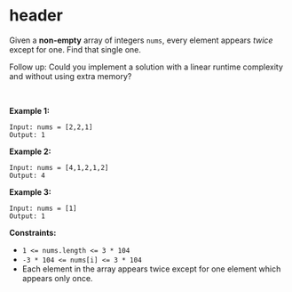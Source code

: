 # header

Given a **non-empty** array of integers `nums`, every element appears _twice_ except for one. Find that single one.

Follow up: Could you implement a solution with a linear runtime complexity and without using extra memory?

<br/>

**Example 1:**

    Input: nums = [2,2,1]
    Output: 1

**Example 2:**

    Input: nums = [4,1,2,1,2]
    Output: 4

**Example 3:**

    Input: nums = [1]
    Output: 1

**Constraints:**

* `1 <= nums.length <= 3 * 104`
* `-3 * 104 <= nums[i] <= 3 * 104`
* Each element in the array appears twice except for one element which appears only once.
